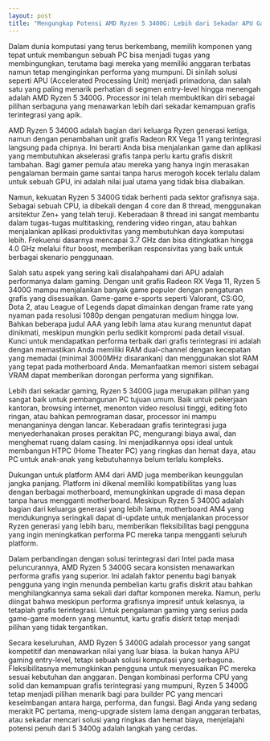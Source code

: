 ```yaml
---
layout: post
title: "Mengungkap Potensi AMD Ryzen 5 3400G: Lebih dari Sekadar APU Gaming Entry-Level"
---
```


Dalam dunia komputasi yang terus berkembang, memilih komponen yang tepat untuk membangun sebuah PC bisa menjadi tugas yang membingungkan, terutama bagi mereka yang memiliki anggaran terbatas namun tetap menginginkan performa yang mumpuni. Di sinilah solusi seperti APU (Accelerated Processing Unit) menjadi primadona, dan salah satu yang paling menarik perhatian di segmen entry-level hingga menengah adalah AMD Ryzen 5 3400G. Processor ini telah membuktikan diri sebagai pilihan serbaguna yang menawarkan lebih dari sekadar kemampuan grafis terintegrasi yang apik.

AMD Ryzen 5 3400G adalah bagian dari keluarga Ryzen generasi ketiga, namun dengan penambahan unit grafis Radeon RX Vega 11 yang terintegrasi langsung pada chipnya. Ini berarti Anda bisa menjalankan game dan aplikasi yang membutuhkan akselerasi grafis tanpa perlu kartu grafis diskrit tambahan. Bagi gamer pemula atau mereka yang hanya ingin merasakan pengalaman bermain game santai tanpa harus merogoh kocek terlalu dalam untuk sebuah GPU, ini adalah nilai jual utama yang tidak bisa diabaikan.

Namun, kekuatan Ryzen 5 3400G tidak berhenti pada sektor grafisnya saja. Sebagai sebuah CPU, ia dibekali dengan 4 core dan 8 thread, menggunakan arsitektur Zen+ yang telah teruji. Keberadaan 8 thread ini sangat membantu dalam tugas-tugas multitasking, rendering video ringan, atau bahkan menjalankan aplikasi produktivitas yang membutuhkan daya komputasi lebih. Frekuensi dasarnya mencapai 3.7 GHz dan bisa ditingkatkan hingga 4.0 GHz melalui fitur boost, memberikan responsivitas yang baik untuk berbagai skenario penggunaan.

Salah satu aspek yang sering kali disalahpahami dari APU adalah performanya dalam gaming. Dengan unit grafis Radeon RX Vega 11, Ryzen 5 3400G mampu menjalankan banyak game populer dengan pengaturan grafis yang disesuaikan. Game-game e-sports seperti Valorant, CS:GO, Dota 2, atau League of Legends dapat dimainkan dengan frame rate yang nyaman pada resolusi 1080p dengan pengaturan medium hingga low. Bahkan beberapa judul AAA yang lebih lama atau kurang menuntut dapat dinikmati, meskipun mungkin perlu sedikit kompromi pada detail visual. Kunci untuk mendapatkan performa terbaik dari grafis terintegrasi ini adalah dengan memastikan Anda memiliki RAM dual-channel dengan kecepatan yang memadai (minimal 3000MHz disarankan) dan menggunakan slot RAM yang tepat pada motherboard Anda. Memanfaatkan memori sistem sebagai VRAM dapat memberikan dorongan performa yang signifikan.

Lebih dari sekadar gaming, Ryzen 5 3400G juga merupakan pilihan yang sangat baik untuk pembangunan PC tujuan umum. Baik untuk pekerjaan kantoran, browsing internet, menonton video resolusi tinggi, editing foto ringan, atau bahkan pemrograman dasar, processor ini mampu menanganinya dengan lancar. Keberadaan grafis terintegrasi juga menyederhanakan proses perakitan PC, mengurangi biaya awal, dan menghemat ruang dalam casing. Ini menjadikannya opsi ideal untuk membangun HTPC (Home Theater PC) yang ringkas dan hemat daya, atau PC untuk anak-anak yang kebutuhannya belum terlalu kompleks.

Dukungan untuk platform AM4 dari AMD juga memberikan keunggulan jangka panjang. Platform ini dikenal memiliki kompatibilitas yang luas dengan berbagai motherboard, memungkinkan upgrade di masa depan tanpa harus mengganti motherboard. Meskipun Ryzen 5 3400G adalah bagian dari keluarga generasi yang lebih lama, motherboard AM4 yang mendukungnya seringkali dapat di-update untuk menjalankan processor Ryzen generasi yang lebih baru, memberikan fleksibilitas bagi pengguna yang ingin meningkatkan performa PC mereka tanpa mengganti seluruh platform.

Dalam perbandingan dengan solusi terintegrasi dari Intel pada masa peluncurannya, AMD Ryzen 5 3400G secara konsisten menawarkan performa grafis yang superior. Ini adalah faktor penentu bagi banyak pengguna yang ingin menunda pembelian kartu grafis diskrit atau bahkan menghilangkannya sama sekali dari daftar komponen mereka. Namun, perlu diingat bahwa meskipun performa grafisnya impresif untuk kelasnya, ia tetaplah grafis terintegrasi. Untuk pengalaman gaming yang serius pada game-game modern yang menuntut, kartu grafis diskrit tetap menjadi pilihan yang tidak tergantikan.

Secara keseluruhan, AMD Ryzen 5 3400G adalah processor yang sangat kompetitif dan menawarkan nilai yang luar biasa. Ia bukan hanya APU gaming entry-level, tetapi sebuah solusi komputasi yang serbaguna. Fleksibilitasnya memungkinkan pengguna untuk menyesuaikan PC mereka sesuai kebutuhan dan anggaran. Dengan kombinasi performa CPU yang solid dan kemampuan grafis terintegrasi yang mumpuni, Ryzen 5 3400G tetap menjadi pilihan menarik bagi para builder PC yang mencari keseimbangan antara harga, performa, dan fungsi. Bagi Anda yang sedang merakit PC pertama, meng-upgrade sistem lama dengan anggaran terbatas, atau sekadar mencari solusi yang ringkas dan hemat biaya, menjelajahi potensi penuh dari 5 3400g adalah langkah yang cerdas.
